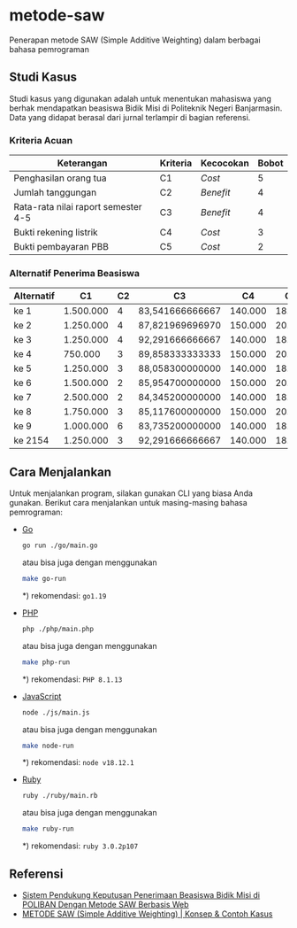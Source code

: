 # metode-saw
Penerapan metode SAW (Simple Additive Weighting) dalam berbagai bahasa pemrograman

## Studi Kasus

Studi kasus yang digunakan adalah untuk menentukan mahasiswa yang berhak mendapatkan beasiswa Bidik Misi di Politeknik Negeri Banjarmasin. Data yang didapat berasal dari jurnal terlampir di bagian referensi.

### Kriteria Acuan

| Keterangan | Kriteria | Kecocokan | Bobot |
|------------|----------|-----------|-------|
| Penghasilan orang tua | C1 | _Cost_ | 5 |
| Jumlah tanggungan | C2 | _Benefit_ | 4 |
| Rata-rata nilai raport semester 4-5 | C3 | _Benefit_ | 4 |
| Bukti rekening listrik | C4 | _Cost_ | 3 |
| Bukti pembayaran PBB | C5 | _Cost_ | 2 |

### Alternatif Penerima Beasiswa

| Alternatif | C1 | C2 | C3 | C4 | C5 |
|------------|----|----|----|----|----|
| ke 1    | 1.500.000 | 4 | 83,541666666667 | 140.000 | 18.000 |
| ke 2    | 1.250.000 | 4 | 87,821969696970 | 150.000 | 20.000 |
| ke 3    | 1.250.000 | 4 | 92,291666666667 | 140.000 | 18.000 |
| ke 4    |   750.000 | 3 | 89,858333333333 | 150.000 | 20.000 |
| ke 5    | 1.250.000 | 3 | 88,058300000000 | 140.000 | 18.000 |
| ke 6    | 1.500.000 | 2 | 85,954700000000 | 150.000 | 20.000 |
| ke 7    | 2.500.000 | 2 | 84,345200000000 | 140.000 | 18.000 |
| ke 8    | 1.750.000 | 3 | 85,117600000000 | 150.000 | 20.000 |
| ke 9    | 1.000.000 | 6 | 83,735200000000 | 140.000 | 18.000 |
| ke 2154 | 1.250.000 | 3 | 92,291666666667 | 140.000 | 18.000 |

## Cara Menjalankan

Untuk menjalankan program, silakan gunakan CLI yang biasa Anda gunakan. Berikut cara menjalankan untuk masing-masing bahasa pemrograman:

-   [Go](https://go.dev/)
    ```sh
    go run ./go/main.go
    ```
    atau bisa juga dengan menggunakan

    ```sh
    make go-run
    ```
    *) rekomendasi: `go1.19`

-   [PHP](https://www.php.net/)
    ```sh
    php ./php/main.php
    ```
    atau bisa juga dengan menggunakan

    ```sh
    make php-run
    ```
    *) rekomendasi: `PHP 8.1.13`

-   [JavaScript](https://nodejs.org/en/)
    ```sh
    node ./js/main.js
    ```
    atau bisa juga dengan menggunakan

    ```sh
    make node-run
    ```
    *) rekomendasi: `node v18.12.1`

-   [Ruby](https://www.ruby-lang.org/en/)
    ```sh
    ruby ./ruby/main.rb
    ```
    atau bisa juga dengan menggunakan

    ```sh
    make ruby-run
    ```
    *) rekomendasi: `ruby 3.0.2p107`


## Referensi
- [Sistem Pendukung Keputusan Penerimaan Beasiswa Bidik Misi di POLIBAN Dengan Metode SAW Berbasis Web](http://join.if.uinsgd.ac.id/index.php/join/article/view/101)
- [METODE SAW (Simple Additive Weighting) | Konsep & Contoh Kasus](https://www.youtube.com/watch?v=_7-catHioro)
